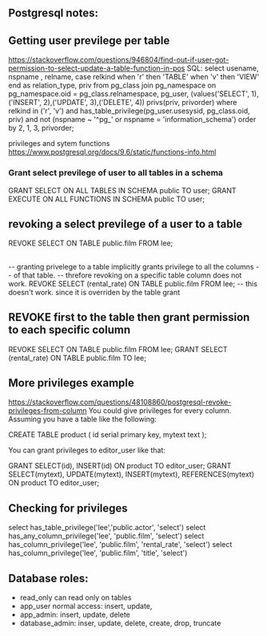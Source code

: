 ## Postgresql notes:


##  Getting user previlege per table
https://stackoverflow.com/questions/946804/find-out-if-user-got-permission-to-select-update-a-table-function-in-pos
      SQL:
select usename, nspname , relname,
       case relkind when 'r' then 'TABLE' when 'v' then 'VIEW' end as relation_type,
       priv
from pg_class join pg_namespace on pg_namespace.oid = pg_class.relnamespace,
     pg_user,
     (values('SELECT', 1),('INSERT', 2),('UPDATE', 3),('DELETE', 4)) privs(priv, privorder)
where relkind in ('r', 'v')
      and has_table_privilege(pg_user.usesysid, pg_class.oid, priv)
      and not (nspname ~ '^pg_' or nspname = 'information_schema')
order by 2, 1, 3, privorder;


privileges and sytem functions
https://www.postgresql.org/docs/9.6/static/functions-info.html

### Grant select previlege of user to all tables in a schema
GRANT SELECT ON ALL TABLES IN SCHEMA public TO user;
GRANT EXECUTE ON ALL FUNCTIONS IN SCHEMA public TO user;

## revoking a select previlege of a user to a table
REVOKE SELECT ON TABLE public.film FROM lee;

##
-- granting privelege to a table implicitly grants privilege to all the columns
-- of that table.
-- threfore revoking on a specific table column does not work.
REVOKE SELECT (rental_rate) ON TABLE public.film FROM lee; -- this doesn't work. since it is overriden by the table grant

## REVOKE first to the table then grant permission to each specific column
REVOKE SELECT ON TABLE public.film FROM lee;
GRANT SELECT (rental_rate) ON TABLE public.film TO lee;


## More privileges example
https://stackoverflow.com/questions/48108860/postgresql-revoke-privileges-from-column
You could give privileges for every column. Assuming you have a table like the following:

CREATE TABLE product (
    id serial primary key,
    mytext text
);

You can grant privileges to editor_user like that:

GRANT SELECT(id), INSERT(id) ON product TO editor_user;
GRANT SELECT(mytext), UPDATE(mytext), INSERT(mytext), REFERENCES(mytext) ON product TO editor_user;

## Checking for privileges

select has_table_privilege('lee','public.actor', 'select')
select has_any_column_privilege('lee', 'public.film', 'select')
select has_column_privilege('lee', 'public.film', 'rental_rate', 'select')
select has_column_privilege('lee', 'public.film', 'title', 'select')


## Database roles:
 - read_only can read only on tables
 - app_user normal access: insert, update,
 - app_admin: insert, update, delete
 - database_admin: inser, update, delete, create, drop, truncate

